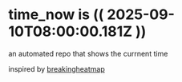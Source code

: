 # time_now is (( 2025-09-10T08:00:00.181Z ))

an automated repo that shows the currnent time

inspired by [breakingheatmap](https://github.com/breakingheatmap/breakingheatmap)